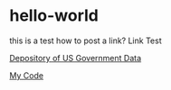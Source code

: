 # hello-world
this is a test
how to post a link? Link Test 

[Depository of US Government Data](https://data.gov)

[My Code](doc/test_hello.Rmd)
